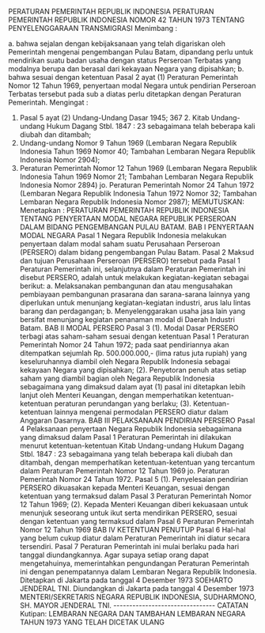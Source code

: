  PERATURAN PEMERINTAH REPUBLIK INDONESIA PERATURAN PEMERINTAH REPUBLIK INDONESIA NOMOR 42 TAHUN 1973 TENTANG PENYELENGGARAAN TRANSMIGRASI
Menimbang :

a. bahwa sejalan dengan kebijaksanaan yang telah digariskan oleh Pemerintah mengenai pengembangan Pulau Batam, dipandang perlu untuk mendirikan suatu badan usaha dengan status Perseroan Terbatas yang modalnya berupa dan berasal dari kekayaan Negara yang dipisahkan;
b. bahwa sesuai dengan ketentuan Pasal 2 ayat (1) Peraturan Pemerintah Nomor 12 Tahun 1969, penyertaan modal Negara untuk pendirian Perseroan Terbatas tersebut pada sub a diatas perlu ditetapkan dengan Peraturan Pemerintah.
Mengingat :

1. Pasal 5 ayat (2) Undang-Undang Dasar 1945; 367 2. Kitab Undang-undang Hukum Dagang Stbl. 1847 : 23 sebagaimana telah beberapa kali diubah dan ditambah;
3. Undang-undang Nomor 9 Tahun 1969 (Lembaran Negara Republik Indonesia Tahun 1969 Nomor 40; Tambahan Lembaran Negara Republik Indonesia Nomor 2904);
4. Peraturan Pemerintah Nomor 12 Tahun 1969 (Lembaran Negara Republik Indonesia Tahun 1969 Nomor 21; Tambahan Lembaran Negara Republik Indonesia Nomor 2894) jo. Peraturan Pemerintah Nomor 24 Tahun 1972 (Lembaran Negara Republik Indonesia Tahun 1972 Nomor 32; Tambahan Lembaran Negara Republik Indonesia Nomor 2987);
MEMUTUSKAN:
 Menetapkan : PERATURAN PEMERINTAH REPUBLIK INDONESIA TENTANG PENYERTAAN MODAL NEGARA REPUBLIK PERSEROAN DALAM BIDANG PENGEMBANGAN PULAU BATAM.
BAB I PENYERTAAN MODAL NEGARA
Pasal 1
Negara Republik Indonesia melakukan penyertaan dalam modal saham suatu Perusahaan Perseroan (PERSERO) dalam bidang pengembangan Pulau Batam.
Pasal 2
Maksud dan tujuan Perusahaan Perseroan (PERSERO) tersebut pada Pasal 1 Peraturan Pemerintah ini, selanjutnya dalam Peraturan Pemerintah ini disebut PERSERO, adalah untuk melakukan kegiatan-kegiatan sebagai berikut:
a. Melaksanakan pembangunan dan atau mengusahakan pembiayaan pembangunan prasarana dan sarana-sarana lainnya yang diperlukan untuk menunjang kegiatan-kegiatan industri, arus lalu lintas barang dan perdagangan;
b. Menyelenggarakan usaha jasa lain yang bersifat menunjang kegiatan penanaman modal di Daerah Industri Batam.
BAB II MODAL PERSERO
Pasal 3
(1). Modal Dasar PERSERO terbagi atas saham-saham sesuai dengan ketentuan Pasal 1 Peraturan Pemerintah Nomor 24 Tahun 1972; pada saat pendiriannya akan ditempatkan sejumlah Rp. 500.000.000,- (lima ratus juta rupiah) yang keseluruhannya diambil oleh Negara Republik Indonesia sebagai kekayaan Negara yang dipisahkan;
(2). Penyetoran penuh atas setiap saham yang diambil bagian oleh Negara Republik Indonesia sebagaimana yang dimaksud dalam ayat (1) pasal ini ditetapkan lebih lanjut oleh Menteri Keuangan, dengan memperhatikan ketentuan-ketentuan peraturan perundangan yang berlaku;
(3). Ketentuan-ketentuan lainnya mengenai permodalan PERSERO diatur dalam Anggaran Dasarnya.
BAB III PELAKSANAAN PENDIRIAN PERSERO
Pasal 4
Pelaksanaan penyertaan Negara Republik Indonesia sebagaimana yang dimaksud dalam Pasal 1 Peraturan Pemerintah ini dilakukan menurut ketentuan-ketentuan Kitab Undang-undang Hukum Dagang Stbl. 1847 : 23 sebagaimana yang telah beberapa kali diubah dan ditambah, dengan memperhatikan ketentuan-ketentuan yang tercantum dalam Peraturan Pemerintah Nomor 12 Tahun 1969 jo. Peraturan Pemerintah Nomor 24 Tahun 1972.
Pasal 5
(1). Penyelesaian pendirian PERSERO dikuasakan kepada Menteri Keuangan, sesuai dengan ketentuan yang termaksud dalam Pasal 3 Peraturan Pemerintah Nomor 12 Tahun 1969;
(2). Kepada Menteri Keuangan diberi kekuasaan untuk menunjuk seseorang untuk ikut serta mendirikan PERSERO, sesuai dengan ketentuan yang termaksud dalam Pasal 6 Peraturan Pemerintah Nomor 12 Tahun 1969
BAB IV KETENTUAN PENUTUP
Pasal 6
Hal-hal yang belum cukup diatur dalam Peraturan Pemerintah ini diatur secara tersendiri.
Pasal 7
Peraturan Pemerintah ini mulai berlaku pada hari tanggal diundangkannya. Agar supaya setiap orang dapat mengetahuinya, memerintahkan pengundangan Peraturan Pemerintah ini dengan penempatannya dalam Lembaran Negara Republik Indonesia. Ditetapkan di Jakarta pada tanggal 4 Desember 1973 SOEHARTO JENDERAL TNI. Diundangkan di Jakarta pada tanggal 4 Desember 1973 MENTERI/SEKRETARIS NEGARA REPUBLIK INDONESIA, SUDHARMONO, SH. MAYOR JENDERAL TNI. -------------------------------- CATATAN Kutipan: LEMBARAN NEGARA DAN TAMBAHAN LEMBARAN NEGARA TAHUN 1973 YANG TELAH DICETAK ULANG